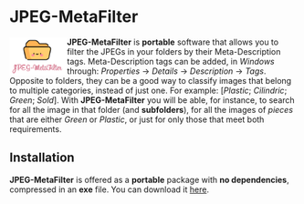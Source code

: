 # JPEG-MetaFilter
<img src="./UI/JPEG-MetaFilter-logo.png" width="20%" align="left"> **JPEG-MetaFilter** is **portable** software that allows you to filter the JPEGs in your folders by their Meta-Description tags. Meta-Description tags can be added, in _Windows_ through: _Properties_ -> _Details_ -> _Description_ -> _Tags_. Opposite to folders, they can be a good way to classify images that belong to multiple categories, instead of just one. For example: [_Plastic_; _Cilindric_; _Green_; _Sold_]. With **JPEG-MetaFilter** you will be able, for instance, to search for all the image in that folder (and **subfolders**), for all the images of _pieces_ that are either _Green_ or _Plastic_, or just for only those that meet both requirements.

## Installation
**JPEG-MetaFilter** is offered as a **portable** package with **no dependencies**, compressed in an **exe** file. You can download it <a href="https://drive.google.com/file/d/1U7OVuOPJhgJpTgVOnK00yXu2VNYRr1xJ/view?usp=sharing" target="_blank">here</a>.
